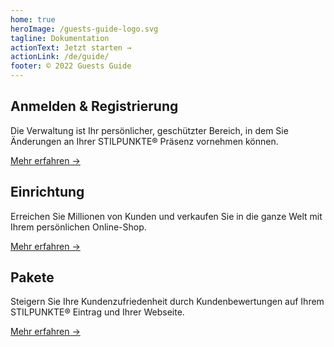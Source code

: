 ```yaml
---
home: true
heroImage: /guests-guide-logo.svg
tagline: Dokumentation
actionText: Jetzt starten →
actionLink: /de/guide/
footer: © 2022 Guests Guide
---
```

<div class="features">
  <div class="feature">
    <h2>Anmelden & Registrierung</h2>
    <p>Die Verwaltung ist Ihr persönlicher, geschützter Bereich, in dem Sie Änderungen an Ihrer STILPUNKTE® Präsenz vornehmen können.</p>
		<a href="/de/registration/">Mehr erfahren →</a>
  </div>
  <div class="feature">
    <h2>Einrichtung</h2>
    <p>Erreichen Sie Millionen von Kunden und verkaufen Sie in die ganze Welt mit Ihrem persönlichen Online-Shop.</p>
		<a href="/de/guide/">Mehr erfahren →</a>
  </div>
  <div class="feature">
    <h2>Pakete</h2>
    <p>Steigern Sie Ihre Kundenzufriedenheit durch Kundenbewertungen auf Ihrem STILPUNKTE® Eintrag und Ihrer Webseite.</p>
		<a href="/de/packages/">Mehr erfahren →</a>
  </div>
</div>

